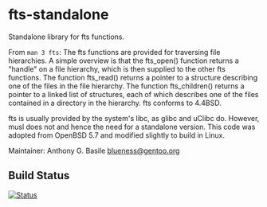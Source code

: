 # fts-standalone

Standalone library for fts functions.

From `man 3 fts`: The fts functions are provided for traversing file
hierarchies.  A simple overview is that the fts_open() function returns
a "handle" on a file hierarchy, which is then supplied to the other fts
functions.  The function fts_read() returns a pointer to a structure
describing one of the files in the file hierarchy.  The function
fts_children() returns a pointer to a linked list of structures,  each
of which describes one of the files contained in a directory in the
hierarchy.  fts conforms to 4.4BSD.

fts is usually provided by the system's libc, as glibc and uClibc do.
However, musl does not and hence the need for a standalone version.
This code was adopted from OpenBSD 5.7 and modified slightly to build
in Linux.  

Maintainer: Anthony G. Basile <blueness@gentoo.org>

## Build Status
[![Status](https://travis-ci.org/blueness/fts-standalone.png)](https://travis-ci.org/blueness/fts-standalone)
